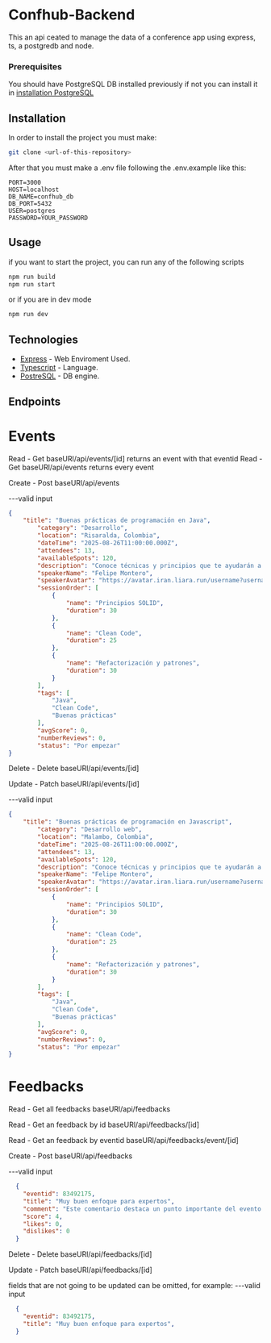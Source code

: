 # Confhub-Backend
This an api ceated to manage the data of a conference app using express, ts, a postgredb and node.

### Prerequisites

You should have PostgreSQL DB installed previously if not you can install it in 
[installation PostgreSQL](https://www-postgresql-org.translate.goog/download/?_x_tr_sl=en&_x_tr_tl=es&_x_tr_hl=es&_x_tr_pto=tc) 

## Installation

In order to install the project you must make:
```bash
git clone <url-of-this-repository>
```

After that you must make a .env file following the .env.example
like this: 
```dotenv
PORT=3000 
HOST=localhost 
DB_NAME=confhub_db 
DB_PORT=5432 
USER=postgres 
PASSWORD=YOUR_PASSWORD 
```
## Usage

if you want to start the project, you can run any of the following scripts

```bash
npm run build
npm run start
```
or if you are in dev mode 
```bash
npm run dev
```


## Technologies

* [Express](https://expressjs.com/es/) - Web Enviroment Used.
* [Typescript](https://www.typescriptlang.org) - Language.
* [PostreSQL](https://www-postgresql-org.translate.goog/?_x_tr_sl=en&_x_tr_tl=es&_x_tr_hl=es&_x_tr_pto=tc) - DB engine.



## Endpoints

# Events

Read - Get
baseURl/api/events/\[id] returns an event with that eventid 
Read - Get
baseURl/api/events returns every event 

Create - Post
baseURl/api/events

---valid input </br>
```json
{ 
    "title": "Buenas prácticas de programación en Java",
        "category": "Desarrollo",
        "location": "Risaralda, Colombia",
        "dateTime": "2025-08-26T11:00:00.000Z",
        "attendees": 13,
        "availableSpots": 120,
        "description": "Conoce técnicas y principios que te ayudarán a escribir código más limpio, legible y mantenible en Java.",
        "speakerName": "Felipe Montero",
        "speakerAvatar": "https://avatar.iran.liara.run/username?username=Felipe+Romero",
        "sessionOrder": [
            {
                "name": "Principios SOLID",
                "duration": 30
            },
            {
                "name": "Clean Code",
                "duration": 25
            },
            {
                "name": "Refactorización y patrones",
                "duration": 30
            }
        ],
        "tags": [
            "Java",
            "Clean Code",
            "Buenas prácticas"
        ],
        "avgScore": 0,
        "numberReviews": 0,
        "status": "Por empezar"
}
```
Delete - Delete
baseURl/api/events/\[id]

Update - Patch 
baseURl/api/events/\[id]

---valid input </br>
```json
{ 
    "title": "Buenas prácticas de programación en Javascript",
        "category": "Desarrollo web",
        "location": "Malambo, Colombia",
        "dateTime": "2025-08-26T11:00:00.000Z",
        "attendees": 13,
        "availableSpots": 120,
        "description": "Conoce técnicas y principios que te ayudarán a escribir código más limpio, legible y mantenible en Java.",
        "speakerName": "Felipe Montero",
        "speakerAvatar": "https://avatar.iran.liara.run/username?username=Felipe+Romero",
        "sessionOrder": [
            {
                "name": "Principios SOLID",
                "duration": 30
            },
            {
                "name": "Clean Code",
                "duration": 25
            },
            {
                "name": "Refactorización y patrones",
                "duration": 30
            }
        ],
        "tags": [
            "Java",
            "Clean Code",
            "Buenas prácticas"
        ],
        "avgScore": 0,
        "numberReviews": 0,
        "status": "Por empezar"
}
```
# Feedbacks

Read - Get all feedbacks
baseURl/api/feedbacks

Read - Get an feedback by id
baseURl/api/feedbacks/\[id]

Read - Get an feedback by eventid
baseURl/api/feedbacks/event/\[id]

Create - Post
baseURl/api/feedbacks

---valid input </br>
```json
  {
    "eventid": 83492175,
    "title": "Muy buen enfoque para expertos",
    "comment": "Este comentario destaca un punto importante del evento. Sin embargo, podría beneficiarse de más ejemplos concretos o aplicaciones prácticas que permitan entenderlo mejor.",
    "score": 4,
    "likes": 0,
    "dislikes": 0
  } 
```
Delete - Delete
baseURl/api/feedbacks/\[id]

Update - Patch 
baseURl/api/feedbacks/\[id]

fields that are not going to be updated can be omitted, for example: 
---valid input </br>
```json
  {
    "eventid": 83492175,
    "title": "Muy buen enfoque para expertos",
  } 
```
